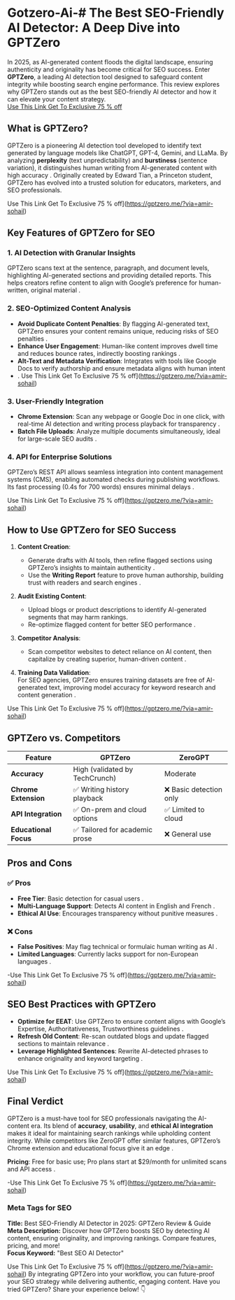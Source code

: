 # Gotzero-Ai-# **The Best SEO-Friendly AI Detector: A Deep Dive into GPTZero**  
In 2025, as AI-generated content floods the digital landscape, ensuring authenticity and originality has become critical for SEO success. Enter **GPTZero**, a leading AI detection tool designed to safeguard content integrity while boosting search engine performance. This review explores why GPTZero stands out as the best SEO-friendly AI detector and how it can elevate your content strategy.  
[
Use This Link Get To Exclusive 75 % off](https://gptzero.me/?via=amir-sohail) 

## **What is GPTZero?**  
GPTZero is a pioneering AI detection tool developed to identify text generated by language models like ChatGPT, GPT-4, Gemini, and LLaMa. By analyzing **perplexity** (text unpredictability) and **burstiness** (sentence variation), it distinguishes human writing from AI-generated content with high accuracy . Originally created by Edward Tian, a Princeton student, GPTZero has evolved into a trusted solution for educators, marketers, and SEO professionals.  

Use This Link Get To Exclusive 75 % off](https://gptzero.me/?via=amir-sohail) 

## **Key Features of GPTZero for SEO**  

### 1. **AI Detection with Granular Insights**  
GPTZero scans text at the sentence, paragraph, and document levels, highlighting AI-generated sections and providing detailed reports. This helps creators refine content to align with Google’s preference for human-written, original material .  

### 2. **SEO-Optimized Content Analysis**  
- **Avoid Duplicate Content Penalties**: By flagging AI-generated text, GPTZero ensures your content remains unique, reducing risks of SEO penalties .  
- **Enhance User Engagement**: Human-like content improves dwell time and reduces bounce rates, indirectly boosting rankings .  
- **Alt-Text and Metadata Verification**: Integrates with tools like Google Docs to verify authorship and ensure metadata aligns with human intent
- .  Use This Link Get To Exclusive 75 % off](https://gptzero.me/?via=amir-sohail) 

### 3. **User-Friendly Integration**  
- **Chrome Extension**: Scan any webpage or Google Doc in one click, with real-time AI detection and writing process playback for transparency .  
- **Batch File Uploads**: Analyze multiple documents simultaneously, ideal for large-scale SEO audits .  

### 4. **API for Enterprise Solutions**  
GPTZero’s REST API allows seamless integration into content management systems (CMS), enabling automated checks during publishing workflows. Its fast processing (0.4s for 700 words) ensures minimal delays .  


Use This Link Get To Exclusive 75 % off](https://gptzero.me/?via=amir-sohail) 
## **How to Use GPTZero for SEO Success**  
1. **Content Creation**:  
   - Generate drafts with AI tools, then refine flagged sections using GPTZero’s insights to maintain authenticity .  
   - Use the **Writing Report** feature to prove human authorship, building trust with readers and search engines .  

2. **Audit Existing Content**:  
   - Upload blogs or product descriptions to identify AI-generated segments that may harm rankings.  
   - Re-optimize flagged content for better SEO performance .  

3. **Competitor Analysis**:  
   - Scan competitor websites to detect reliance on AI content, then capitalize by creating superior, human-driven content .  

4. **Training Data Validation**:  
   For SEO agencies, GPTZero ensures training datasets are free of AI-generated text, improving model accuracy for keyword research and content generation .  

Use This Link Get To Exclusive 75 % off](https://gptzero.me/?via=amir-sohail) 

## **GPTZero vs. Competitors**  
| **Feature**               | **GPTZero**                 | **ZeroGPT**                 |  
|---------------------------|-----------------------------|-----------------------------|  
| **Accuracy**              | High (validated by TechCrunch)  | Moderate        |  
| **Chrome Extension**      | ✅ Writing history playback | ❌ Basic detection only     |  
| **API Integration**       | ✅ On-prem and cloud options| ✅ Limited to cloud         |  
| **Educational Focus**     | ✅ Tailored for academic prose | ❌ General use              |  



## **Pros and Cons**  
### ✅ **Pros**  
- **Free Tier**: Basic detection for casual users .  
- **Multi-Language Support**: Detects AI content in English and French .  
- **Ethical AI Use**: Encourages transparency without punitive measures .  

### ❌ **Cons**  
- **False Positives**: May flag technical or formulaic human writing as AI .  
- **Limited Languages**: Currently lacks support for non-European languages .  

-Use This Link Get To Exclusive 75 % off](https://gptzero.me/?via=amir-sohail) 

## **SEO Best Practices with GPTZero**  
- **Optimize for EEAT**: Use GPTZero to ensure content aligns with Google’s Expertise, Authoritativeness, Trustworthiness guidelines .  
- **Refresh Old Content**: Re-scan outdated blogs and update flagged sections to maintain relevance .  
- **Leverage Highlighted Sentences**: Rewrite AI-detected phrases to enhance originality and keyword targeting .  

Use This Link Get To Exclusive 75 % off](https://gptzero.me/?via=amir-sohail) 

## **Final Verdict**  
GPTZero is a must-have tool for SEO professionals navigating the AI-content era. Its blend of **accuracy**, **usability**, and **ethical AI integration** makes it ideal for maintaining search rankings while upholding content integrity. While competitors like ZeroGPT offer similar features, GPTZero’s Chrome extension and educational focus give it an edge .  

**Pricing**: Free for basic use; Pro plans start at $29/month for unlimited scans and API access .  

-Use This Link Get To Exclusive 75 % off](https://gptzero.me/?via=amir-sohail) 

### **Meta Tags for SEO**  
**Title:** Best SEO-Friendly AI Detector in 2025: GPTZero Review & Guide  
**Meta Description:** Discover how GPTZero boosts SEO by detecting AI content, ensuring originality, and improving rankings. Compare features, pricing, and more!  
**Focus Keyword:** "Best SEO AI Detector"  

  Use This Link Get To Exclusive 75 % off](https://gptzero.me/?via=amir-sohail) 
By integrating GPTZero into your workflow, you can future-proof your SEO strategy while delivering authentic, engaging content. Have you tried GPTZero? Share your experience below! 👇
